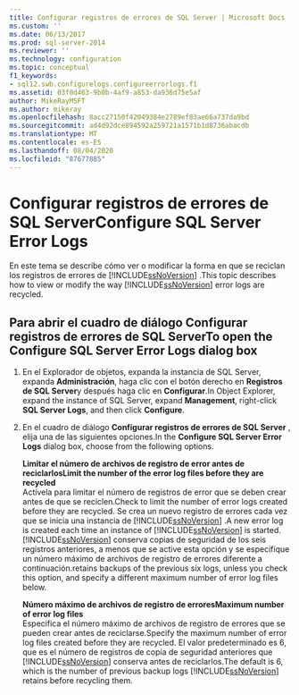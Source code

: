 ```yaml
---
title: Configurar registros de errores de SQL Server | Microsoft Docs
ms.custom: ''
ms.date: 06/13/2017
ms.prod: sql-server-2014
ms.reviewer: ''
ms.technology: configuration
ms.topic: conceptual
f1_keywords:
- sql12.swb.configurelogs.configureerrorlogs.f1
ms.assetid: 03f0d463-9b0b-4af9-a853-da936d75e5af
author: MikeRayMSFT
ms.author: mikeray
ms.openlocfilehash: 8acc27150f42049384e2789ef83ae66a737da9bd
ms.sourcegitcommit: ad4d92dce894592a259721a1571b1d8736abacdb
ms.translationtype: MT
ms.contentlocale: es-ES
ms.lasthandoff: 08/04/2020
ms.locfileid: "87677885"
---
```

# <a name="configure-sql-server-error-logs"></a><span data-ttu-id="4143a-102">Configurar registros de errores de SQL Server</span><span class="sxs-lookup"><span data-stu-id="4143a-102">Configure SQL Server Error Logs</span></span>
  <span data-ttu-id="4143a-103">En este tema se describe cómo ver o modificar la forma en que se reciclan los registros de errores de [!INCLUDE[ssNoVersion](../../includes/ssnoversion-md.md)] .</span><span class="sxs-lookup"><span data-stu-id="4143a-103">This topic describes how to view or modify the way [!INCLUDE[ssNoVersion](../../includes/ssnoversion-md.md)] error logs are recycled.</span></span>  
  
## <a name="to-open-the-configure-sql-server-error-logs-dialog-box"></a><span data-ttu-id="4143a-104">Para abrir el cuadro de diálogo Configurar registros de errores de SQL Server</span><span class="sxs-lookup"><span data-stu-id="4143a-104">To open the Configure SQL Server Error Logs dialog box</span></span>  
  
1.  <span data-ttu-id="4143a-105">En el Explorador de objetos, expanda la instancia de SQL Server, expanda **Administración**, haga clic con el botón derecho en **Registros de SQL Server**y después haga clic en **Configurar**.</span><span class="sxs-lookup"><span data-stu-id="4143a-105">In Object Explorer, expand the instance of SQL Server, expand **Management**, right-click **SQL Server Logs**, and then click **Configure**.</span></span>  
  
2.  <span data-ttu-id="4143a-106">En el cuadro de diálogo **Configurar registros de errores de SQL Server** , elija una de las siguientes opciones.</span><span class="sxs-lookup"><span data-stu-id="4143a-106">In the **Configure SQL Server Error Logs** dialog box, choose from the following options.</span></span>  
  
     <span data-ttu-id="4143a-107">**Limitar el número de archivos de registro de error antes de reciclarlos**</span><span class="sxs-lookup"><span data-stu-id="4143a-107">**Limit the number of the error log files before they are recycled**</span></span>  
     <span data-ttu-id="4143a-108">Actívela para limitar el número de registros de error que se deben crear antes de que se reciclen.</span><span class="sxs-lookup"><span data-stu-id="4143a-108">Check to limit the number of error logs created before they are recycled.</span></span> <span data-ttu-id="4143a-109">Se crea un nuevo registro de errores cada vez que se inicia una instancia de [!INCLUDE[ssNoVersion](../../includes/ssnoversion-md.md)] .</span><span class="sxs-lookup"><span data-stu-id="4143a-109">A new error log is created each time an instance of [!INCLUDE[ssNoVersion](../../includes/ssnoversion-md.md)] is started.</span></span> [!INCLUDE[ssNoVersion](../../includes/ssnoversion-md.md)] <span data-ttu-id="4143a-110">conserva copias de seguridad de los seis registros anteriores, a menos que se active esta opción y se especifique un número máximo de archivos de registro de errores diferente a continuación.</span><span class="sxs-lookup"><span data-stu-id="4143a-110">retains backups of the previous six logs, unless you check this option, and specify a different maximum number of error log files below.</span></span>  
  
     <span data-ttu-id="4143a-111">**Número máximo de archivos de registro de errores**</span><span class="sxs-lookup"><span data-stu-id="4143a-111">**Maximum number of error log files**</span></span>  
     <span data-ttu-id="4143a-112">Especifica el número máximo de archivos de registro de errores que se pueden crear antes de reciclarse.</span><span class="sxs-lookup"><span data-stu-id="4143a-112">Specify the maximum number of error log files created before they are recycled.</span></span> <span data-ttu-id="4143a-113">El valor predeterminado es 6, que es el número de registros de copia de seguridad anteriores que [!INCLUDE[ssNoVersion](../../includes/ssnoversion-md.md)] conserva antes de reciclarlos.</span><span class="sxs-lookup"><span data-stu-id="4143a-113">The default is 6, which is the number of previous backup logs [!INCLUDE[ssNoVersion](../../includes/ssnoversion-md.md)] retains before recycling them.</span></span>  
  
  
